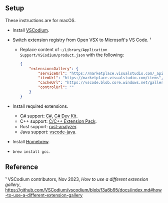 ## Setup

These instructions are for macOS.

*   Install [VSCodium].

*   Switch extension registry from Open VSX to Microsoft's VS Code. ¹

    *   Replace content of `~/Library/Application Support/VSCodium/product.json`
        with the following:

        ```json
        {
            "extensionsGallery": {
                "serviceUrl": "https://marketplace.visualstudio.com/_apis/public/gallery",
                "itemUrl": "https://marketplace.visualstudio.com/items",
                "cacheUrl": "https://vscode.blob.core.windows.net/gallery/index",
                "controlUrl": ""
            }
        }
        ```

*   Install required extensions.
    *   C# support: [C#], [C# Dev Kit].
    *   C++ support: [C/C++ Extension Pack].
    *   Rust support: [rust-analyzer].
    *   Java support: [vscode-java].
*   Install [Homebrew].
*   `brew install gcc`.

## Reference

¹ VSCodium contributors, Nov 2023, _How to use a different extension gallery_,
https://github.com/VSCodium/vscodium/blob/f3a6b95/docs/index.md#how-to-use-a-different-extension-gallery

[VSCodium]: https://vscodium.com/
[C#]: https://marketplace.visualstudio.com/items?itemName=ms-dotnettools.csharp
[C# Dev Kit]: https://marketplace.visualstudio.com/items?itemName=ms-dotnettools.csdevkit
[C/C++ Extension Pack]: https://marketplace.visualstudio.com/items?itemName=ms-vscode.cpptools-extension-pack
[Homebrew]: https://brew.sh/
[rust-analyzer]: https://marketplace.visualstudio.com/items?itemName=rust-lang.rust-analyzer
[vscode-java]: https://marketplace.visualstudio.com/items?itemName=redhat.java
